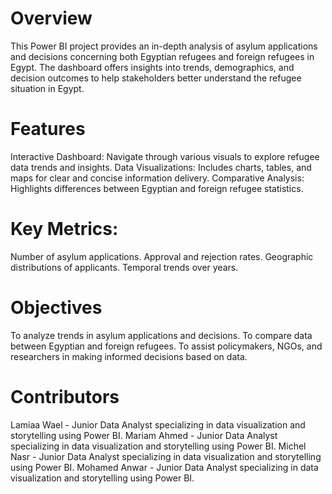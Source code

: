 # Overview
This Power BI project provides an in-depth analysis of asylum applications and decisions concerning both Egyptian refugees and foreign refugees in Egypt. The dashboard offers insights into trends, demographics, and decision outcomes to help stakeholders better understand the refugee situation in Egypt.

# Features
Interactive Dashboard: Navigate through various visuals to explore refugee data trends and insights.
Data Visualizations: Includes charts, tables, and maps for clear and concise information delivery.
Comparative Analysis: Highlights differences between Egyptian and foreign refugee statistics.

# Key Metrics:
Number of asylum applications.
Approval and rejection rates.
Geographic distributions of applicants.
Temporal trends over years.

# Objectives
To analyze trends in asylum applications and decisions.
To compare data between Egyptian and foreign refugees.
To assist policymakers, NGOs, and researchers in making informed decisions based on data.

# Contributors
Lamiaa Wael - Junior Data Analyst specializing in data visualization and storytelling using Power BI.
Mariam Ahmed - Junior Data Analyst specializing in data visualization and storytelling using Power BI.
Michel Nasr - Junior Data Analyst specializing in data visualization and storytelling using Power BI.
Mohamed Anwar - Junior Data Analyst specializing in data visualization and storytelling using Power BI.
